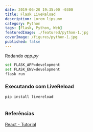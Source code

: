 ```yaml
---
date: 2019-06-20 19:35:00 -0300
title: Flask LiveReload
description: Lorem lipsunm
category: Python
tags: [Flask, Python, Web]
featuredImage: ./featured/python-1.jpg
coverImage: /figures/python-1.jpg
published: false
---
```


Rodando *app.py*

```bash
set FLASK_APP=development
set FLASK_ENV=development
flask run
```

### Executando com LiveReload

```bash
pip install livereload
```

```python

```

### Referências

[React - Tutorial](https://reactjs.org/tutorial/tutorial.html)  
